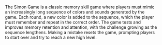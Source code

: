 The Simon Game is a classic memory skill game where players must mimic an increasingly long sequence of colors and sounds generated by the game. Each round, a new color is added to the sequence, which the player must remember and repeat in the correct order. The game tests and improves memory retention and attention, with the challenge growing as the sequence lengthens. Making a mistake resets the game, prompting players to start over and try to reach a new high level.






